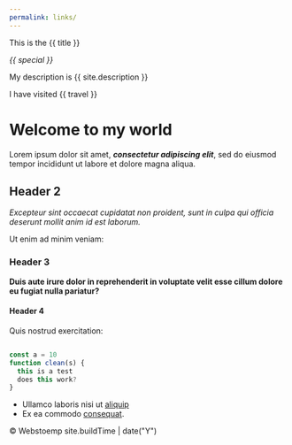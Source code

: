 ```yaml
---
permalink: links/
---
```


This is the {{ title }}

_{{ special }}_

My description is {{ site.description }}

I have visited
{{ travel }}


# Welcome to my world

Lorem ipsum dolor sit amet, ***consectetur adipiscing elit***, sed do eiusmod tempor incididunt ut labore et dolore magna aliqua.

## Header 2

*Excepteur sint occaecat cupidatat non proident, sunt in culpa qui officia deserunt mollit anim id est laborum.*

Ut enim ad minim veniam:

### Header 3

**Duis aute irure dolor in reprehenderit in voluptate velit esse cillum dolore eu fugiat nulla pariatur?**

#### Header 4

Quis nostrud exercitation:

```javascript

const a = 10
function clean(s) {
  this is a test
  does this work?
}

```

* Ullamco laboris nisi ut [aliquip](https://example.com)
* Ex ea commodo [consequat](https://example.com).


<div class="c-sitefooter__copyright">
  <p class="u-margin-all-none">&copy; Webstoemp
   site.buildTime | date("Y") </p>
</div>
